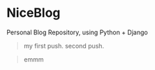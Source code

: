 # NiceBlog
Personal Blog Repository, using Python + Django
> my first push.
> second push.


> emmm
